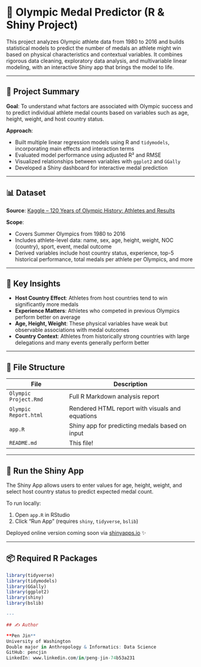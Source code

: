 # 🏅 Olympic Medal Predictor (R & Shiny Project)

This project analyzes Olympic athlete data from 1980 to 2016 and builds statistical models to predict the number of medals an athlete might win based on physical characteristics and contextual variables. It combines rigorous data cleaning, exploratory data analysis, and multivariable linear modeling, with an interactive Shiny app that brings the model to life.

---

## 📌 Project Summary

**Goal**: To understand what factors are associated with Olympic success and to predict individual athlete medal counts based on variables such as age, height, weight, and host country status.

**Approach**: 
- Built multiple linear regression models using R and `tidymodels`, incorporating main effects and interaction terms
- Evaluated model performance using adjusted R² and RMSE
- Visualized relationships between variables with `ggplot2` and `GGally`
- Developed a Shiny dashboard for interactive medal prediction

---

## 📊 Dataset

**Source**: [Kaggle – 120 Years of Olympic History: Athletes and Results](https://www.kaggle.com/datasets/heesoo37/120-years-of-olympic-history-athletes-and-results)

**Scope**:
- Covers Summer Olympics from 1980 to 2016
- Includes athlete-level data: name, sex, age, height, weight, NOC (country), sport, event, medal outcome
- Derived variables include host country status, experience, top-5 historical performance, total medals per athlete per Olympics, and more

---

## 🧠 Key Insights

- **Host Country Effect**: Athletes from host countries tend to win significantly more medals
- **Experience Matters**: Athletes who competed in previous Olympics perform better on average
- **Age, Height, Weight**: These physical variables have weak but observable associations with medal outcomes
- **Country Context**: Athletes from historically strong countries with large delegations and many events generally perform better

---

## 📁 File Structure

| File                  | Description |
|-----------------------|-------------|
| `Olympic Project.Rmd` | Full R Markdown analysis report |
| `Olympic Report.html` | Rendered HTML report with visuals and equations |
| `app.R`               | Shiny app for predicting medals based on input |
| `README.md`           | This file! |

---

## 🚀 Run the Shiny App

The Shiny App allows users to enter values for age, height, weight, and select host country status to predict expected medal count.

To run locally:

1. Open `app.R` in RStudio
2. Click “Run App” (requires `shiny`, `tidyverse`, `bslib`)

Deployed online version coming soon via [shinyapps.io](https://www.shinyapps.io) ✨

---

## 📦 Required R Packages

```r
library(tidyverse)
library(tidymodels)
library(GGally)
library(ggplot2)
library(shiny)
library(bslib)

---

## ✍️ Author

**Pen Jin**  
University of Washington  
Double major in Anthropology & Informatics: Data Science  
GitHub: pencjin  
LinkedIn: www.linkedin.com/in/peng-jin-74b53a231
